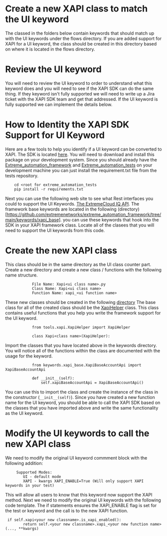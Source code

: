 # Create a new XAPI class to match the UI keyword
The classed in the folders below contain keywords that should match up with the UI keywords under the flows directory. 
If you are added support for XAPI for a UI keyword, the class should be created in this directory based on where it is
located in the flows directory. 

# Review the UI keyword
You will need to review the UI keyword to order to understand what this keyword does and you will need to see if the 
XAPI SDK can do the same thing. If they keyword isn't fully supported we will need to write up a Jira ticket with 
the XAPI SDK team and get that addressed. If the UI keyword is fully supported we can implement the details below.

# How to Identity the XAPI SDK Support for UI Keyword
Here are a few tools to help you identify if a UI keyword can be converted to XAPI. The SDK is located [here](http://pypi.org/project/extremecloudiq-api/). 
You will need to download and install this package on your development system. Since you should already have the [Extreme_automation_framework](https://github.com/extremenetworks/extreme_automation_framework) and
[Extreme_automation_tests](https://github.com/extremenetworks/extreme_automation_tests) on your development machine you can just install the requirement.txt file
from the tests repository. 

        cd <root for extreme_automation_tests
        pip install -r requirements.txt

Next you can use the following web site to see what Rest interfaces you could to support the UI Keywords.
[The ExtremeCloud IQ API](https://api.extremecloudiq.com/swagger-ui/index.html). The framework base keywords are located
in the following (directory)[https://github.com/extremenetworks/extreme_automation_framework/tree/main/keywords/xapi_base]. 
you can use these keywords that hook into the SDK in your XAPI framework class. Locate all of the clasees that you will 
need to support the UI keywords from this code. 


# Create the new XAPI class
This class should be in the same directory as the UI class counter part. Create a new directory and create a new class / functions
with the following name structure. 

                File Name: Xapi<ui class name>.py
                Class Name: Xapi<ui class name>
                Function Name: xapi_<ui function name>

These new classes should be created in the following [directory](https://github.com/extremenetworks/extreme_automation_framework/tree/main/extauto/xiq/xapi)
The base class for all of the created class should be the [XapiHelper](https://github.com/extremenetworks/extreme_automation_framework/blob/main/tools/xapi/XapiHelper.py)
class. This class contains useful functions that you help you write the framework support for the UI keyword. 

                from tools.xapi.XapiHelper import XapiHelper

                class Xapi<class name>(XapiHelper):

Import the classes that you have located above in the keywords directory. You will notice all of the functions within the class 
are documented with the usage for the keyword.

                from keywords.xapi_base.XapiBaseAccountApi import XapiBaseAccountApi
        
                def __init__(self):
                    self.xapiBaseAccountApi = XapiBaseAccountApi()

You can use this to import the class and create the instance of the class in the constructor (`__init__(self)`). Since you 
have created a new function name for the UI keyword, you should be able to call the XAPI SDK based on the classes that you
have imported above and write the same functionality as the UI keyword. 


# Modify the UI keywords to call the new XAPI class
We need to modify the original UI keyword commment block with the following addition:

        
         Supported Modes:
            UI - default mode
            XAPI - kwargs XAPI_ENABLE=True (Will only support XAPI keywords in your test)

This will allow all users to know that this keyword now support the XAPI method. Next we need to 
modify the original UI keywords with the following code template. The if statements ensures the 
XAPI_ENABLE flag is set for the test or keyword and the call is to the new XAPI function. 
    
     if self.xapi<your new classname>.is_xapi_enabled():
            return self.<your new classname>.xapi_<your new function name>(..., **kwargs)



        
            
    
    
            
